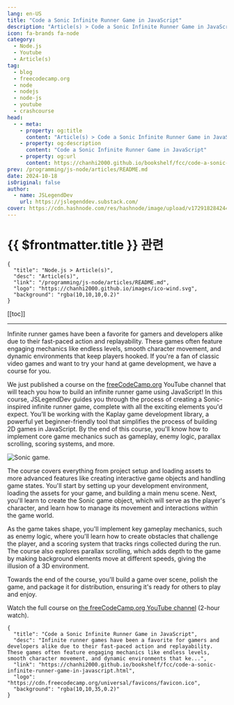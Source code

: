```yaml
---
lang: en-US
title: "Code a Sonic Infinite Runner Game in JavaScript"
description: "Article(s) > Code a Sonic Infinite Runner Game in JavaScript"
icon: fa-brands fa-node
category:
  - Node.js
  - Youtube
  - Article(s)
tag:
  - blog
  - freecodecamp.org
  - node
  - nodejs
  - node-js
  - youtube
  - crashcourse
head:
  - - meta:
    - property: og:title
      content: "Article(s) > Code a Sonic Infinite Runner Game in JavaScript"
    - property: og:description
      content: "Code a Sonic Infinite Runner Game in JavaScript"
    - property: og:url
      content: https://chanhi2000.github.io/bookshelf/fcc/code-a-sonic-infinite-runner-game-in-javascript.html
prev: /programming/js-node/articles/README.md
date: 2024-10-18
isOriginal: false
author:
  - name: JSLegendDev
    url: https://jslegenddev.substack.com/
cover: https://cdn.hashnode.com/res/hashnode/image/upload/v1729182842440/b8ec758a-735c-4e23-84c5-aaf15ec7bf75.png
---
```


# {{ $frontmatter.title }} 관련

```component VPCard
{
  "title": "Node.js > Article(s)",
  "desc": "Article(s)",
  "link": "/programming/js-node/articles/README.md",
  "logo": "https://chanhi2000.github.io/images/ico-wind.svg",
  "background": "rgba(10,10,10,0.2)"
}
```

[[toc]]

---

<SiteInfo
  name="Code a Sonic Infinite Runner Game in JavaScript"
  desc="Infinite runner games have been a favorite for gamers and developers alike due to their fast-paced action and replayability. These games often feature engaging mechanics like endless levels, smooth character movement, and dynamic environments that ke..."
  url="https://freecodecamp.org/news/code-a-sonic-infinite-runner-game-in-javascript"
  logo="https://cdn.freecodecamp.org/universal/favicons/favicon.ico"
  preview="https://cdn.hashnode.com/res/hashnode/image/upload/v1729182842440/b8ec758a-735c-4e23-84c5-aaf15ec7bf75.png"/>

Infinite runner games have been a favorite for gamers and developers alike due to their fast-paced action and replayability. These games often feature engaging mechanics like endless levels, smooth character movement, and dynamic environments that keep players hooked. If you're a fan of classic video games and want to try your hand at game development, we have a course for you.

We just published a course on the [<VPIcon icon="fa-brands fa-free-code-camp"/>freeCodeCamp.org](http://freeCodeCamp.org) YouTube channel that will teach you how to build an infinite runner game using JavaScript! In this course, JSLegendDev guides you through the process of creating a Sonic-inspired infinite runner game, complete with all the exciting elements you'd expect. You’ll be working with the Kaplay game development library, a powerful yet beginner-friendly tool that simplifies the process of building 2D games in JavaScript. By the end of this course, you'll know how to implement core game mechanics such as gameplay, enemy logic, parallax scrolling, scoring systems, and more.

![Sonic game.](https://cdn.hashnode.com/res/hashnode/image/upload/v1729183762973/712fe20b-2c35-496f-8482-6ab228523fa5.gif)

The course covers everything from project setup and loading assets to more advanced features like creating interactive game objects and handling game states. You'll start by setting up your development environment, loading the assets for your game, and building a main menu scene. Next, you'll learn to create the Sonic game object, which will serve as the player's character, and learn how to manage its movement and interactions within the game world.

As the game takes shape, you'll implement key gameplay mechanics, such as enemy logic, where you'll learn how to create obstacles that challenge the player, and a scoring system that tracks rings collected during the run. The course also explores parallax scrolling, which adds depth to the game by making background elements move at different speeds, giving the illusion of a 3D environment.

Towards the end of the course, you'll build a game over scene, polish the game, and package it for distribution, ensuring it's ready for others to play and enjoy.

Watch the full course on [<VPIcon icon="fa-brands fa-youtube"/>the freeCodeCamp.org YouTube channel](https://youtu.be/EmMO0yQ7eeY) (2-hour watch).

<VidStack src="youtube/EmMO0yQ7eeY" />

<!-- TODO: add ARTICLE CARD -->
```component VPCard
{
  "title": "Code a Sonic Infinite Runner Game in JavaScript",
  "desc": "Infinite runner games have been a favorite for gamers and developers alike due to their fast-paced action and replayability. These games often feature engaging mechanics like endless levels, smooth character movement, and dynamic environments that ke...",
  "link": "https://chanhi2000.github.io/bookshelf/fcc/code-a-sonic-infinite-runner-game-in-javascript.html",
  "logo": "https://cdn.freecodecamp.org/universal/favicons/favicon.ico",
  "background": "rgba(10,10,35,0.2)"
}
```
